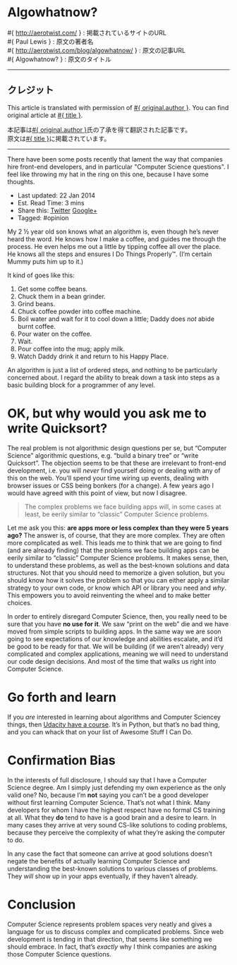 # Algowhatnow?

#{  http://aerotwist.com/ } : 掲載されているサイトのURL  
#{ Paul Lewis } : 原文の著者名  
#{ http://aerotwist.com/blog/algowhatnow/ } : 原文の記事URL  
#{ Algowhatnow? } : 原文のタイトル

* * *

## クレジット

This article is translated with permission of <a href="#{ original.site_url }">#{ original.author }</a>.
You can find original article at <a href="#{ original.article_url }">#{ title }</a>.

本記事は<a href="#{ original.site_url }">#{ original.author }</a>氏の了承を得て翻訳された記事です。  
原文は<a href="#{ original.article_url }">#{ title }</a>に掲載されています。

* * *

There have been some posts recently that lament the way that companies hire front-end developers, and in particular "Computer Science questions". I feel like throwing my hat in the ring on this one, because I have some thoughts.

-   Last updated: 22 Jan 2014
-   Est. Read Time: 3 mins
-   Share this: [Twitter](http://www.twitter.com/share?url=http://aerotwist.com/blog/algowhatnow/) [Google+](https://plus.google.com/share?url=http://aerotwist.com/blog/algowhatnow/)
-   Tagged: \#opinion

My 2 ½ year old son knows what an algorithm is, even though he’s never heard the word. He knows how I make a coffee, and guides me through the process. He even helps me out a little by tipping coffee all over the place. He knows all the steps and ensures I Do Things Properly™. (I’m certain Mummy puts him up to it.)

It kind of goes like this:

1.  Get some coffee beans.
2.  Chuck them in a bean grinder.
3.  Grind beans.
4.  Chuck coffee powder into coffee machine.
5.  Boil water and wait for it to cool down a little; Daddy does *not* abide burnt coffee.
6.  Pour water on the coffee.
7.  Wait.
8.  Pour coffee into the mug; apply milk.
9.  Watch Daddy drink it and return to his Happy Place.

An algorithm is just a list of ordered steps, and nothing to be particularly concerned about. I regard the ability to break down a task into steps as a basic building block for a programmer of any level.

OK, but why would you ask me to write Quicksort?
================================================

The real problem is not algorithmic design questions per se, but “Computer Science” algorithmic questions, e.g. “build a binary tree” or “write Quicksort”. The objection seems to be that these are irrelevant to front-end development, i.e. you will *never* find yourself doing or dealing with any of this on the web. You’ll spend your time wiring up events, dealing with browser issues or CSS being bonkers (for a change). A few years ago I would have agreed with this point of view, but now I disagree.

> The complex problems we face building apps will, in some cases at least, be eerily similar to “classic” Computer Science problems.

Let me ask you this: **are apps more or less complex than they were 5 years ago?** The answer is, of course, that they are more complex. They are often more complicated as well. This leads me to think that we are going to find (and are already finding) that the problems we face building apps can be eerily similar to “classic” Computer Science problems. It makes sense, then, to understand these problems, as well as the best-known solutions and data structures. Not that you should need to memorize a given solution, but you should know how it solves the problem so that you can either apply a similar strategy to your own code, or know which API or library you need and *why*. This empowers you to avoid reinventing the wheel and to make better choices.

In order to entirely disregard Computer Science, then, you really need to be sure that you have **no use for it**. We saw “print on the web” die and we have moved from simple scripts to building apps. In the same way we are soon going to see expectations of our knowledge and abilities escalate, and it’d be good to be ready for that. We will be building (if we aren’t already) very complicated and complex applications, meaning we will need to understand our code design decisions. And most of the time that walks us right into Computer Science.

Go forth and learn
==================

If you *are* interested in learning about algorithms and Computer Sciencey things, then [Udacity have a course](https://www.udacity.com/course/cs215). It’s in Python, but that’s no bad thing, and you can whack that on your list of Awesome Stuff I Can Do.

Confirmation Bias
=================

In the interests of full disclosure, I should say that I have a Computer Science degree. Am I simply just defending my own experience as the only valid one? No, because I’m **not** saying you can’t be a good developer without first learning Computer Science. That’s not what I think. Many developers for whom I have the highest respect have no formal CS training at all. What they **do** tend to have is a good brain and a desire to learn. In many cases they arrive at very sound CS-like solutions to coding problems, because they perceive the complexity of what they’re asking the computer to do.

In any case the fact that someone can arrive at good solutions doesn’t negate the benefits of actually learning Computer Science and understanding the best-known solutions to various classes of problems. They *will* show up in your apps eventually, if they haven’t already.

Conclusion
==========

Computer Science represents problem spaces very neatly and gives a language for us to discuss complex and complicated problems. Since web development is tending in that direction, that seems like something we should embrace. In fact, that’s *exactly* why I think companies are asking those Computer Science questions.

